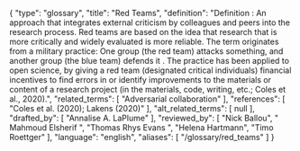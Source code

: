 {
    "type": "glossary",
    "title": "Red Teams",
    "definition": "Definition : An approach that integrates external criticism by colleagues and peers into the research process. Red teams are based on the idea that research that is more critically and widely evaluated is more reliable. The term originates from a military practice: One group (the red team) attacks something, and another group (the blue team) defends it . The practice has been applied to open science, by giving a red team (designated critical individuals) financial incentives to find errors in or identify improvements to the materials or content of a research project (in the materials, code, writing, etc.; Coles et al., 2020).",
    "related_terms": [
        "Adversarial collaboration"
    ],
    "references": [
        "Coles et al. (2020); Lakens (2020)"
    ],
    "alt_related_terms": [
        null
    ],
    "drafted_by": [
        "Annalise A. LaPlume"
    ],
    "reviewed_by": [
        "Nick Ballou",
        " Mahmoud Elsherif ",
        "Thomas Rhys Evans ",
        "Helena Hartmann",
        "Timo Roettger"
    ],
    "language": "english",
    "aliases": [
        "/glossary/red_teams"
    ]
}
